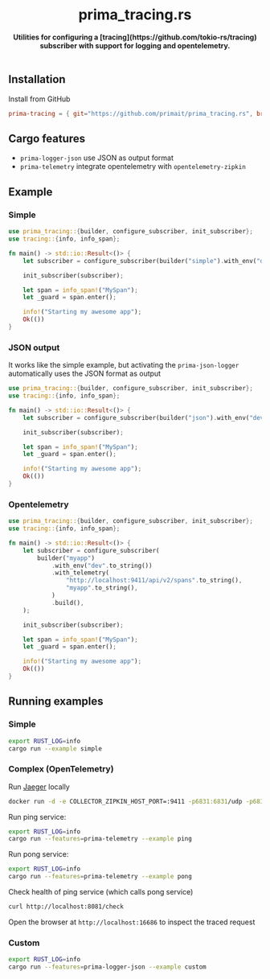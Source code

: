 <h1 align="center">prima_tracing.rs</h1>
<div align="center">
 <strong>
  Utilities for configuring a [tracing](https://github.com/tokio-rs/tracing) subscriber with support for logging and opentelemetry.
 </strong>
</div>

<br />

## Installation

Install from GitHub

``` toml
prima-tracing = { git="https://github.com/primait/prima_tracing.rs", branch="master" }
```


## Cargo features

- `prima-logger-json` use JSON as output format
- `prima-telemetry` integrate opentelemetry with `opentelemetry-zipkin`




## Example


### Simple

``` rust
use prima_tracing::{builder, configure_subscriber, init_subscriber};
use tracing::{info, info_span};

fn main() -> std::io::Result<()> {
    let subscriber = configure_subscriber(builder("simple").with_env("dev".to_string()).build());

    init_subscriber(subscriber);

    let span = info_span!("MySpan");
    let _guard = span.enter();

    info!("Starting my awesome app");
    Ok(())
}
```

### JSON output


It works like the simple example, but activating the `prima-json-logger` automatically uses the JSON format as output

``` rust
use prima_tracing::{builder, configure_subscriber, init_subscriber};
use tracing::{info, info_span};

fn main() -> std::io::Result<()> {
    let subscriber = configure_subscriber(builder("json").with_env("dev".to_string()).build());

    init_subscriber(subscriber);

    let span = info_span!("MySpan");
    let _guard = span.enter();

    info!("Starting my awesome app");
    Ok(())
}

```

### Opentelemetry



``` rust
use prima_tracing::{builder, configure_subscriber, init_subscriber};
use tracing::{info, info_span};

fn main() -> std::io::Result<()> {
    let subscriber = configure_subscriber(
        builder("myapp")
            .with_env("dev".to_string())
            .with_telemetry(
                "http://localhost:9411/api/v2/spans".to_string(),
                "myapp".to_string(),
            )
            .build(),
    );

    init_subscriber(subscriber);

    let span = info_span!("MySpan");
    let _guard = span.enter();

    info!("Starting my awesome app");
    Ok(())
}

```

## Running examples



### Simple

``` sh
export RUST_LOG=info
cargo run --example simple
```

### Complex (OpenTelemetry)


Run [Jaeger](https://www.jaegertracing.io) locally



``` sh
docker run -d -e COLLECTOR_ZIPKIN_HOST_PORT=:9411 -p6831:6831/udp -p6832:6832/udp -p16686:16686 -p 9411:9411  jaegertracing/all-in-one:latest
```

Run ping service: 

``` sh
export RUST_LOG=info
cargo run --features=prima-telemetry --example ping
```

Run pong service: 

``` sh
export RUST_LOG=info
cargo run --features=prima-telemetry --example pong
```


Check health of ping service (which calls pong service)

``` sh
curl http://localhost:8081/check
```


Open the browser at `http://localhost:16686` to inspect the traced request

### Custom



``` sh
export RUST_LOG=info
cargo run --features=prima-logger-json --example custom
```
